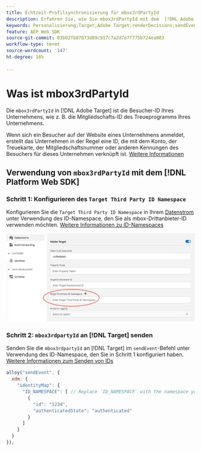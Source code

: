 ```yaml
---
title: Echtzeit-Profilsynchronisierung für mbox3rdPartyId
description: Erfahren Sie, wie Sie mbox3rdPartyId mit dem  [!DNL Adobe Experience Platform Web SDK].
keywords: Personalisierung;Target;Adobe Target;renderDecisions;sendEvent;mbox3rdPartyId;
feature: AEP Web SDK
source-git-commit: 03b02fb87873d89c917c7a2d7e7f775b724ea083
workflow-type: tm+mt
source-wordcount: '147'
ht-degree: 16%

---
```


# Was ist mbox3rdPartyId

Die `mbox3rdPartyId` in [!DNL Adobe Target] ist die Besucher-ID Ihres Unternehmens, wie z. B. die Mitgliedschafts-ID des Treueprogramms Ihres Unternehmens.

Wenn sich ein Besucher auf der Website eines Unternehmens anmeldet, erstellt das Unternehmen in der Regel eine ID, die mit dem Konto, der Treuekarte, der Mitgliedschaftsnummer oder anderen Kennungen des Besuchers für dieses Unternehmen verknüpft ist. [Weitere Informationen](https://experienceleague.adobe.com/docs/target/using/audiences/visitor-profiles/3rd-party-id.html)

## Verwendung von `mbox3rdPartyId` mit dem [!DNL Platform Web SDK]

### Schritt 1: Konfigurieren des `Target Third Party ID Namespace`

Konfigurieren Sie die `Target Third Party ID Namespace` in Ihrem [Datenstrom](https://experienceleague.adobe.com/en/docs/experience-platform/datastreams/overview) unter Verwendung des ID-Namespace, den Sie als mbox-Drittanbieter-ID verwenden möchten. [Weitere Informationen zu ID-Namespaces](https://experienceleague.adobe.com/docs/experience-platform/identity/namespaces.html)

![Experience Platform-Benutzeroberfläche mit dem Namespace-Feld für die Target-Third-Party-ID.](/help/dev/implement/client-side/aep-web-sdk/assets/mbox3rdpartyid.png)

### Schritt 2: `mbox3rdpartyId` an [!DNL Target] senden

Senden Sie die `mbox3rdpartyId` an [!DNL Target] im `sendEvent`-Befehl unter Verwendung des ID-Namespace, den Sie in Schritt 1 konfiguriert haben.
[Weitere Informationen zum Senden von IDs](/help/dev/implement/client-side/aep-web-sdk/using-mbox-3rdpartyid.md)

```javascript
alloy("sendEvent", {
  xdm: {
    "identityMap": {
      "ID_NAMESPACE": [ // Replace `ID_NAMESPACE` with the namespace you have configured in Step 1.
        {
          "id": "1234",
          "authenticatedState": "authenticated"
        }
      ]
    }
  }
});
```
